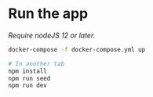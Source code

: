 # Run the app

_Require nodeJS 12 or later._

```bash
docker-compose -f docker-compose.yml up

# In another tab
npm install
npm run seed
npm run dev
```
